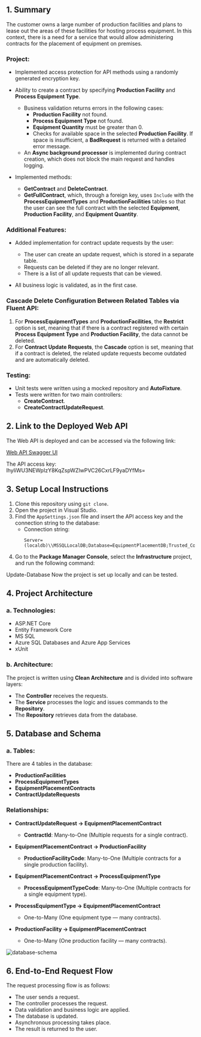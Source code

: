 ## 1. Summary

The customer owns a large number of production facilities and plans to lease out
the areas of these facilities for hosting process equipment. In this context, there is a
need for a service that would allow administering contracts for the placement of
equipment on premises.

### Project:
- Implemented access protection for API methods using a randomly generated encryption key.
- Ability to create a contract by specifying **Production Facility** and **Process Equipment Type**. 
  - Business validation returns errors in the following cases:
    - **Production Facility** not found.
    - **Process Equipment Type** not found.
    - **Equipment Quantity** must be greater than 0.
    - Checks for available space in the selected **Production Facility**. If space is insufficient, a **BadRequest** is returned with a detailed error message.
  - An **Async background processor** is implemented during contract creation, which does not block the main request and handles logging.
  
- Implemented methods:
  - **GetContract** and **DeleteContract**.
  - **GetFullContract**, which, through a foreign key, uses `Include` with the **ProcessEquipmentTypes** and **ProductionFacilities** tables so that the user can see the full contract with the selected **Equipment**, **Production Facility**, and **Equipment Quantity**.

### Additional Features:
- Added implementation for contract update requests by the user:
  - The user can create an update request, which is stored in a separate table.
  - Requests can be deleted if they are no longer relevant.
  - There is a list of all update requests that can be viewed.
  
- All business logic is validated, as in the first case.

### Cascade Delete Configuration Between Related Tables via Fluent API:
1. For **ProcessEquipmentTypes** and **ProductionFacilities**, the **Restrict** option is set, meaning that if there is a contract registered with certain **Process Equipment Type** and **Production Facility**, the data cannot be deleted.
2. For **Contract Update Requests**, the **Cascade** option is set, meaning that if a contract is deleted, the related update requests become outdated and are automatically deleted.

### Testing:
- Unit tests were written using a mocked repository and **AutoFixture**.
- Tests were written for two main controllers:
  - **CreateContract**.
  - **CreateContractUpdateRequest**.
    
## 2. Link to the Deployed Web API

The Web API is deployed and can be accessed via the following link:

[Web API Swagger UI](https://equipmentleaseservice-e5gfhtfwachrgcgz.northeurope-01.azurewebsites.net/swagger/index.html)

The API access key: lhyliWU3NEWpIzY8KqZspWZlwPVC26CxrLF9yaDYfMs=

## 3. Setup Local Instructions

1. Clone this repository using `git clone`.
2. Open the project in Visual Studio.
3. Find the `AppSettings.json` file and insert the API access key and the connection string to the database:
   - Connection string:
     ```
     Server=(localdb)\\MSSQLLocalDB;Database=EquipmentPlacementDB;Trusted_Connection=True;TrustServerCertificate=True
     ```
4. Go to the **Package Manager Console**, select the **Infrastructure** project, and run the following command:

Update-Database
Now the project is set up locally and can be tested.

## 4. Project Architecture

### a. Technologies:
- ASP.NET Core
- Entity Framework Core
- MS SQL
- Azure SQL Databases and Azure App Services
- xUnit

### b. Architecture:
The project is written using **Clean Architecture** and is divided into software layers:
- The **Controller** receives the requests.
- The **Service** processes the logic and issues commands to the **Repository**.
- The **Repository** retrieves data from the database.


## 5. Database and Schema

### a. Tables:
There are 4 tables in the database:
- **ProductionFacilities**
- **ProcessEquipmentTypes**
- **EquipmentPlacementContracts**
- **ContractUpdateRequests**

### Relationships:

- **ContractUpdateRequest → EquipmentPlacementContract**
  - **ContractId**: Many-to-One (Multiple requests for a single contract).
  
- **EquipmentPlacementContract → ProductionFacility**
  - **ProductionFacilityCode**: Many-to-One (Multiple contracts for a single production facility).
  
- **EquipmentPlacementContract → ProcessEquipmentType**
  - **ProcessEquipmentTypeCode**: Many-to-One (Multiple contracts for a single equipment type).
  
- **ProcessEquipmentType → EquipmentPlacementContract**
  - One-to-Many (One equipment type — many contracts).
  
- **ProductionFacility → EquipmentPlacementContract**
  - One-to-Many (One production facility — many contracts).

![database-schema](https://github.com/user-attachments/assets/c4240a11-1869-40a5-88f4-bd157a525ffd)

## 6. End-to-End Request Flow

The request processing flow is as follows:
- The user sends a request.
- The controller processes the request.
- Data validation and business logic are applied.
- The database is updated.
- Asynchronous processing takes place.
- The result is returned to the user.

